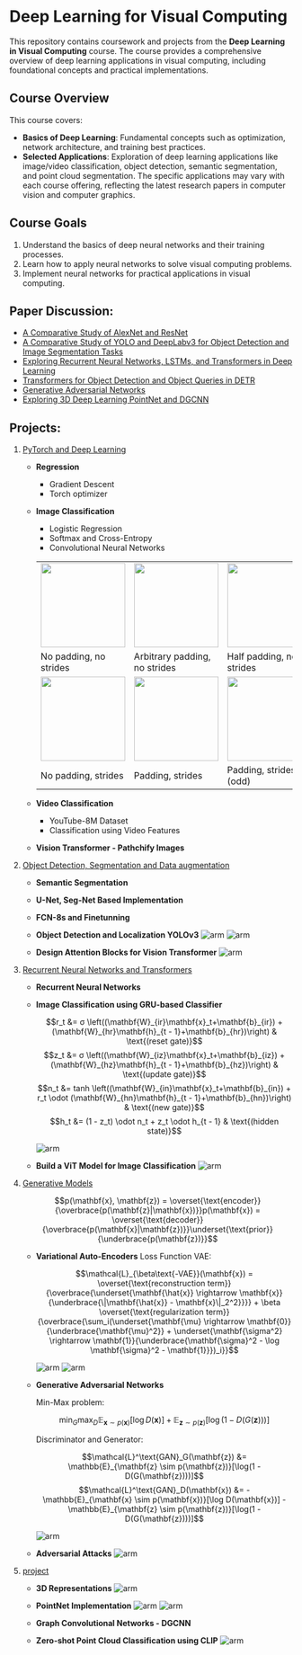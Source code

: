 # Deep Learning for Visual Computing

This repository contains coursework and projects from the **Deep Learning in Visual Computing** course. The course provides a comprehensive overview of deep learning applications in visual computing, including foundational concepts and practical implementations. 

## Course Overview

This course covers:

- **Basics of Deep Learning**: Fundamental concepts such as optimization, network architecture, and training best practices.
- **Selected Applications**: Exploration of deep learning applications like image/video classification, object detection, semantic segmentation, and point cloud segmentation. The specific applications may vary with each course offering, reflecting the latest research papers in computer vision and computer graphics.

## Course Goals

1. Understand the basics of deep neural networks and their training processes.
2. Learn how to apply neural networks to solve visual computing problems.
3. Implement neural networks for practical applications in visual computing.

## Paper Discussion:

- [A Comparative Study of AlexNet and ResNet](paper_discussions/1_Comparative_study_AlexNet_ResNet.pdf)
- [A Comparative Study of YOLO and DeepLabv3 for Object Detection and Image Segmentation Tasks](paper_discussions/2_Comparative_Study_YOLO_DeepLabv3.pdf)
- [Exploring Recurrent Neural Networks, LSTMs, and Transformers in Deep Learning](paper_discussions/3_Exploring_RNN_LSTM_Transformers.pdf)
- [Transformers for Object Detection and Object Queries in DETR](paper_discussions/4_Exploring_Transformers_ObjectDetection.pdf)
- [Generative Adversarial Networks](paper_discussions/5_Exploring_GANs.pdf)
- [Exploring 3D Deep Learning PointNet and DGCNN](paper_discussions/6_Exploring_3D_DeepLearning.pdf)

## Projects:
1. [PyTorch and Deep Learning](projects/P1.David.Alvear.V1.ipynb)
    - **Regression**
        - Gradient Descent
        - Torch optimizer
    - **Image Classification**
        - Logistic Regression
        - Softmax and Cross-Entropy
        - Convolutional Neural Networks
        <table>
        <tbody>
            <tr>
            <td><img width="150px" src="https://github.com/vdumoulin/conv_arithmetic/raw/master/gif/no_padding_no_strides.gif"></td>
            <td><img width="150px" src="https://github.com/vdumoulin/conv_arithmetic/raw/master/gif/arbitrary_padding_no_strides.gif"></td>
            <td><img width="150px" src="https://github.com/vdumoulin/conv_arithmetic/raw/master/gif/same_padding_no_strides.gif"></td>
            <td><img width="150px" src="https://github.com/vdumoulin/conv_arithmetic/raw/master/gif/full_padding_no_strides.gif"></td>
            </tr>
            <tr>
            <td>No padding, no strides</td>
            <td>Arbitrary padding, no strides</td>
            <td>Half padding, no strides</td>
            <td>Full padding, no strides</td>
            </tr>
            <tr>
            <td><img width="150px" src="https://github.com/vdumoulin/conv_arithmetic/raw/master/gif/no_padding_strides.gif"></td>
            <td><img width="150px" src="https://github.com/vdumoulin/conv_arithmetic/raw/master/gif/padding_strides.gif"></td>
            <td><img width="150px" src="https://github.com/vdumoulin/conv_arithmetic/raw/master/gif/padding_strides_odd.gif"></td>
            <td><h5><i><b>Source:</b> <a href="https://github.com/vdumoulin/conv_arithmetic">vdumoulin</a></i></h5></td>
            </tr>
            <tr>
            <td>No padding, strides</td>
            <td>Padding, strides</td>
            <td>Padding, strides (odd)</td>
            <td></td>
            </tr>
        </tbody>
        </table>

    - **Video Classification**
        - YouTube-8M Dataset
        - Classification using Video Features
    - **Vision Transformer - Pathchify Images**

2. [Object Detection, Segmentation and Data augmentation](projects/P2.David.Alvear.V1.ipynb)
    - **Semantic Segmentation**
    - **U-Net, Seg-Net Based Implementation**
    - **FCN-8s and Finetunning**
    - **Object Detection and Localization YOLOv3**
        ![arm](assets/2_yolo1.png)
        ![arm](assets/2_yolo2.png)

    - **Design Attention Blocks for Vision Transformer**
        ![arm](assets/2_transformers.png)
        <!-- <img src="assets/2_transformers.png" alt="" width="200"/> -->


3. [Recurrent Neural Networks and Transformers](projects/P3.David.Alvear.V1.ipynb)

    - **Recurrent Neural Networks**
    - **Image Classification using GRU-based Classifier**

        
        $$r_t &= σ \left((\mathbf{W}_{ir}\mathbf{x}_t+\mathbf{b}_{ir}) + (\mathbf{W}_{hr}\mathbf{h}_{t - 1}+\mathbf{b}_{hr})\right) & \text{(reset gate)}$$
        $$z_t &= σ \left((\mathbf{W}_{iz}\mathbf{x}_t+\mathbf{b}_{iz}) + (\mathbf{W}_{hz}\mathbf{h}_{t - 1}+\mathbf{b}_{hz})\right) & \text{(update gate)}$$
        $$n_t &= tanh \left((\mathbf{W}_{in}\mathbf{x}_t+\mathbf{b}_{in}) + r_t \odot (\mathbf{W}_{hn}\mathbf{h}_{t - 1}+\mathbf{b}_{hn})\right) & \text{(new gate)}$$
        $$h_t &= (1 - z_t) \odot n_t + z_t \odot h_{t - 1} & \text{(hidden state)}$$
        

        ![arm](assets/3_GRU.png)

    - **Build a ViT Model for Image Classification**
        ![arm](assets/3_VIT.png)
        

4. [Generative Models](projects/P4.David.Alvear.V1.ipynb)

    $$p(\mathbf{x}, \mathbf{z}) = \overset{\text{encoder}}{\overbrace{p(\mathbf{z}|\mathbf{x})}}p(\mathbf{x}) = \overset{\text{decoder}}{\overbrace{p(\mathbf{x}|\mathbf{z})}}\underset{\text{prior}}{\underbrace{p(\mathbf{z})}}$$

    - **Variational Auto-Encoders**
        Loss Function VAE:

        $$\mathcal{L}_{\beta\text{-VAE}}(\mathbf{x}) = \overset{\text{reconstruction term}}{\overbrace{\underset{\mathbf{\hat{x}} \rightarrow \mathbf{x}}{\underbrace{\|\mathbf{\hat{x}} - \mathbf{x}\|_2^2}}}} + \beta \overset{\text{regularization term}}{\overbrace{\sum_i(\underset{\mathbf{\mu} \rightarrow \mathbf{0}}{\underbrace{\mathbf{\mu}^2}} + \underset{\mathbf{\sigma^2} \rightarrow \mathbf{1}}{\underbrace{\mathbf{\sigma}^2 - \log \mathbf{\sigma}^2 - \mathbf{1}}})_i}}$$

        ![arm](assets/4_VAE2.png)
        ![arm](assets/4_VAE.png)

    - **Generative Adversarial Networks**

        Min-Max problem:

        $$\min_G \max_D \mathbb{E}_{\mathbf{x} \sim p(\mathbf{x})}[\log D(\mathbf{x})] + \mathbb{E}_{\mathbf{z} \sim p(\mathbf{z})}[\log(1 - D(G(\mathbf{z})))]$$
        
        Discriminator and Generator:

        
        $$\mathcal{L}^\text{GAN}_G(\mathbf{z}) &= \mathbb{E}_{\mathbf{z} \sim p(\mathbf{z})}[\log(1 - D(G(\mathbf{z})))]$$
        $$\mathcal{L}^\text{GAN}_D(\mathbf{x}) &= -\mathbb{E}_{\mathbf{x} \sim p(\mathbf{x})}[\log D(\mathbf{x})] - \mathbb{E}_{\mathbf{z} \sim p(\mathbf{z})}[\log(1 - D(G(\mathbf{z})))]$$

        ![arm](assets/4_GAN.png)

    - **Adversarial Attacks**
        ![arm](assets/4_attacks.png)

5. [project](projects/P5.David.Alvear.V1.ipynb)

    - **3D Representations**
        ![arm](assets/5_3D_Representation.png)

    - **PointNet Implementation**
        ![arm](assets/5_PointNet.png)
        ![arm](assets/5_PointNet1.png)

    - **Graph Convolutional Networks - DGCNN**

    - **Zero-shot Point Cloud Classification using CLIP**
        ![arm](assets/5_CLIP.png)
        <!-- <img src="./images/your-image.png" alt="Alt Text" width="200"/> -->





